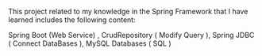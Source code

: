 This project related to my knowledge in the Spring Framework that I have learned includes the following content: 

Spring Boot (Web Service) , 
CrudRepository ( Modify Query ),
Spring JDBC ( Connect DataBases ), 
MySQL Databases ( SQL )
